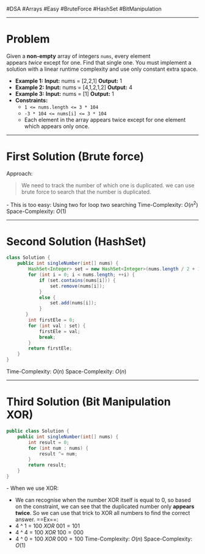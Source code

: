 #DSA #Arrays #Easy #BruteForce #HashSet #BitManipulation
___
# Problem

Given a **non-empty** array of integers `nums`, every element appears _twice_ except for one. Find that single one.
You must implement a solution with a linear runtime complexity and use only constant extra space.
- **Example 1:**
**Input:** nums = [2,2,1]
**Output:** 1
- **Example 2:**
**Input:** nums = [4,1,2,1,2]
**Output:** 4
- **Example 3:**
**Input:** nums = [1]
**Output:** 1
- **Constraints:**
	- `1 <= nums.length <= 3 * 104`
	- `-3 * 104 <= nums[i] <= 3 * 104`
	- Each element in the array appears twice except for one element which appears only once.

> 

___
# First Solution (Brute force) 
Approach:
> We need to track the number of which one is duplicated. we can use brute force to search that the number is duplicated.

\- This is too easy: Using two for loop two searching
Time-Complexity: $O(n^2)$
Space-Complexity: $O(1)$
___
# Second Solution (HashSet)
```Java
class Solution {
    public int singleNumber(int[] nums) {
        HashSet<Integer> set = new HashSet<Integer>(nums.length / 2 + 1);
        for (int i = 0; i < nums.length; ++i) {
            if (set.contains(nums[i])) {
                set.remove(nums[i]);
            }
            else {
                set.add(nums[i]);
            }
       }
        int firstEle = 0;
        for (int val : set) {
            firstEle = val;
            break;
        }
        return firstEle;
    }
}
```
Time-Complexity: $O(n)$
Space-Complexity: $O(n)$
___
# Third Solution (Bit Manipulation XOR)
```Java
public class Solution {
    public int singleNumber(int[] nums) {
        int result = 0;
        for (int num : nums) {
            result ^= num;
        }
        return result;
    }
}
```
\- When we use XOR: 
- We can recognise when the number XOR itself is equal to 0, so based on the constraint, we can see that the duplicated number only **appears twice**. So we can use that trick to XOR all numbers to find the correct answer.
==Ex==: 
- 4 ^ 1 = $100\ XOR\ 001=101$
- 4 ^ 4 = $100\ XOR\ 100 = 000$
- 4 ^ 0 = $100\ XOR\ 000=100$
Time-Complexity: $O(n)$
Space-Complexity: $O(1)$

